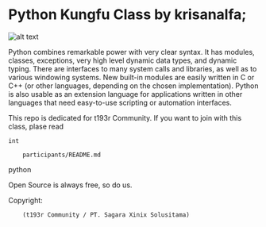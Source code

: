 # Python Kungfu Class by krisanalfa;

![alt text](http://www.python.org/community/logos/python-powered-w-200x80.png "Python")

Python combines remarkable power with very clear syntax.
It has modules, classes, exceptions, very high level dynamic data types, and dynamic typing.
There are interfaces to many system calls and libraries, as well as to various windowing systems.
New built-in modules are easily written in C or C++ (or other languages, depending on the chosen implementation).
Python is also usable as an extension language for applications written in other languages that need easy-to-use scripting or automation interfaces.

This repo is dedicated for t193r Community. If you want to join with this class, plase read

```string
int

    participants/README.md
```
python

Open Source is always free, so do us.

Copyright:

```apa le haruuuuhhhhhhhhhhhh
    (t193r Community / PT. Sagara Xinix Solusitama)
```

